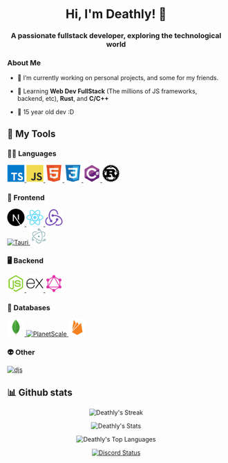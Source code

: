 <h1 align="center">Hi, I'm Deathly! 👋</h1>
<h3 align="center">A passionate fullstack developer, exploring the technological world</h3>

### About Me

- 👷 I’m currently working on personal projects, and some for my friends.

- 🧠 Learning **Web Dev FullStack** (The millions of JS frameworks, backend, etc), **Rust**, and **C/C++**

- 🎂 15 year old dev :D

## 🔨 My Tools

### 👨‍💻 Languages

<p align="left"> 
  <a href="https://www.typescriptlang.org/" target="_blank"> 
    <img src="https://raw.githubusercontent.com/devicons/devicon/master/icons/typescript/typescript-original.svg" alt="TypeScript" width="40" height="40"/> </a>
  <a href="https://developer.mozilla.org/en-US/docs/Web/JavaScript" target="_blank"> 
    <img src="https://raw.githubusercontent.com/devicons/devicon/master/icons/javascript/javascript-original.svg" alt="JavaScript" width="40" height="40"/> </a>
  <a href="https://www.w3schools.com/html/" target="_blank"> 
    <img src="https://raw.githubusercontent.com/devicons/devicon/master/icons/html5/html5-original.svg" alt="HTML5" width="40" height="40"/> </a>
  <a href="https://www.w3schools.com/css/" target="_blank"> 
    <img src="https://raw.githubusercontent.com/devicons/devicon/master/icons/css3/css3-original.svg" alt="CSS3" width="40" height="40"/> </a> 
  <a href="https://www.w3schools.com/cs/" target="_blank"> 
    <img src="https://raw.githubusercontent.com/devicons/devicon/master/icons/csharp/csharp-original.svg" alt="CSharp" width="40" height="40"/> </a>
   <a href="https://www.rust-lang.org/" target="_blank"> 
    <img src="https://raw.githubusercontent.com/devicons/devicon/master/icons/rust/rust-plain.svg" alt="Rust" width="40" height="40"/> </a>
</p>

### 🧰 Frontend

<p align="left"> 
  <a href="https://nextjs.org" target="_blank"> 
    <img src="https://raw.githubusercontent.com/devicons/devicon/master/icons/nextjs/nextjs-original.svg" alt="NextJS" width="40" height="40"/> </a>
  <a href="https://reactjs.org/" target="_blank"> 
    <img src="https://raw.githubusercontent.com/devicons/devicon/master/icons/react/react-original.svg" alt="React" width="40" height="40"/> </a>
  <a href="https://redux.js.org/" target="_blank"> 
    <img src="https://raw.githubusercontent.com/devicons/devicon/master/icons/redux/redux-original.svg" alt="Redux" width="40" height="40"/> </a>
    <br>
  <a href="https://tauri.app/" target="_blank"> 
    <img src="https://cdn.worldvectorlogo.com/logos/tauri-1.svg" alt="Tauri" width="40" height="40"/> </a>
  <a href="https://electronjs.org" target="_blank"> 
    <img src="https://raw.githubusercontent.com/devicons/devicon/master/icons/electron/electron-original.svg" alt="Electron" width="40" height="40"/> </a>
</p>

### 🖥 Backend

<p align="left"> 
  <a href="https://nodejs.org" target="_blank"> 
    <img src="https://raw.githubusercontent.com/devicons/devicon/master/icons/nodejs/nodejs-plain.svg" alt="NodeJS" width="40" height="40"/> </a>
  <a href="https://expressjs.com/" target="_blank"> 
    <img src="https://raw.githubusercontent.com/devicons/devicon/master/icons/express/express-original.svg" alt="Express" width="40" height="40"/> </a>
  <a href="https://graphql.org/" target="_blank"> 
    <img src="https://raw.githubusercontent.com/devicons/devicon/master/icons/graphql/graphql-plain.svg" alt="GraphQl" width="40" height="40"/> </a>
</p>

### 📝 Databases

<p align="left"> 
  <a href="https://www.mongodb.com/" target="_blank"> 
    <img src="https://raw.githubusercontent.com/devicons/devicon/master/icons/mongodb/mongodb-original.svg" alt="MongoDB" width="40" height="40"/> </a>
  <a href="https://planetscale.com/" target="_blank"> 
    <img src="https://api.iconify.design/logos/planetscale.svg" alt="PlanetScale" width="40" height="40"/> </a>
  <a href="https://firebase.google.com" target="_blank"> 
    <img src="https://raw.githubusercontent.com/devicons/devicon/master/icons/firebase/firebase-plain.svg" alt="Firebase" width="40" height="40"/> </a>
</p>

### 👽 Other
  <a href="https://discord.js.org" target="_blank"> 
    <img src="https://avatars.githubusercontent.com/u/26492485" alt="djs" width="40" height="40"/> </a>

## 📊 Github stats

<!-- https://github.com/anuraghazra/github-readme-stats -->

<p align="center">
  <img src="https://streak-stats.demolab.com?user=DeathlyBower959&background=141414&dates=C0C0C0&fire=CC3939&currStreakLabel=CC3939&stroke=C0C0C0&border=232323&ring=CC3939&currStreakNum=FFFFFF&sideNums=FFFFFF&sideLabels=FFFFFF" alt="Deathly's Streak" />
</p>

<p align="center">
  <img src="https://github-readme-stats.vercel.app/api?username=DeathlyBower959&hide_border=true&show_icons=true&custom_title=Deathly%27s%20Stats&title_color=FFFFFF&icon_color=CC3939&text_color=C0C0C0&bg_color=141414" alt="Deathly's Stats" />
</p>

<p align="center">
  <img src="https://github-readme-stats.vercel.app/api/top-langs/?username=DeathlyBower959&hide_border=true&title_color=FFFFFF&icon_color=CC3939&text_color=C0C0C0&bg_color=141414" alt="Deathly's Top Languages" />
</p>

<a  href="https://discord.com/users/689284642184101970">
  <p align="center">
  <img src="https://lanyard.cnrad.dev/api/689284642184101970?theme=dark&bg=141414&hideDiscrim=true&hideBadges=true&borderRadius=5px&idleMessage=Probably%20coding%20lol..." alt="Discord Status">
  </p>
</a>

